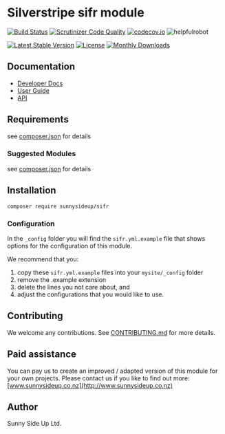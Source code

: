 # Silverstripe sifr module
[![Build Status](https://travis-ci.org/sunnysideup/silverstripe-sifr.svg?branch=master)](https://travis-ci.org/sunnysideup/silverstripe-sifr)
[![Scrutinizer Code Quality](https://scrutinizer-ci.com/g/sunnysideup/silverstripe-sifr/badges/quality-score.png?b=master)](https://scrutinizer-ci.com/g/sunnysideup/silverstripe-sifr/?branch=master)
[![codecov.io](https://codecov.io/github/sunnysideup/silverstripe-sifr/coverage.svg?branch=master)](https://codecov.io/github/sunnysideup/silverstripe-sifr?branch=master)
![helpfulrobot](https://helpfulrobot.io/sunnysideup/sifr/badge)

[![Latest Stable Version](https://poser.pugx.org/sunnysideup/sifr/version)](https://packagist.org/packages/sunnysideup/sifr)
[![License](https://poser.pugx.org/sunnysideup/sifr/license)](https://packagist.org/packages/sunnysideup/sifr)
[![Monthly Downloads](https://poser.pugx.org/sunnysideup/sifr/d/monthly)](https://packagist.org/packages/sunnysideup/sifr)


## Documentation



 * [Developer Docs](docs/en/INDEX.md)
 * [User Guide](docs/en/userguide.md)
 * [API](http://ssmods.com/apis/sifr/docs/en/api/)

## Requirements



see [composer.json](composer.json) for details

### Suggested Modules



see [composer.json](composer.json) for details


## Installation


```
composer require sunnysideup/sifr
```

### Configuration



In the `_config` folder you will find the `sifr.yml.example`
file that shows options for the configuration of this module.

We recommend that you:

  1. copy these `sifr.yml.example` files into your
`mysite/_config` folder
  2. remove the .example extension
  3. delete the lines you not care about, and
  4. adjust the configurations that you would like to use.


## Contributing



We welcome any contributions. See [CONTRIBUTING.md](CONTRIBUTING.md) for more details.

## Paid assistance



You can pay us to create an improved / adapted version of this module for your own projects.  Please contact us if you like to find out more: [www.sunnysideup.co.nz](http://www.sunnysideup.co.nz)

## Author



Sunny Side Up Ltd.

